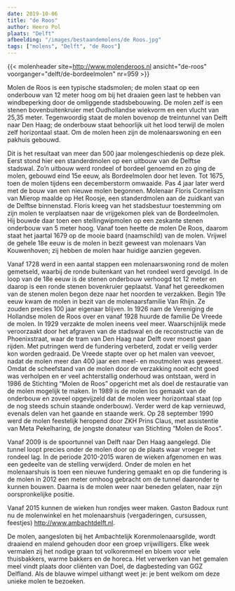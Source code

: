 ```yaml
---
date: 2019-10-06 
title: "de Roos"
author: Heero Pol
plaats: "Delft"
afbeelding: "/images/bestaandemolens/de Roos.jpg"
tags: ["molens", "Delft", "de Roos"]
---
```

{{< molenheader site=http://www.molenderoos.nl ansicht="de-roos" voorganger="delft/de-bordeelmolen" nr=959 >}}

Molen de Roos is een typische stadsmolen; de molen staat op een onderbouw van 12 meter hoog om bij het draaien geen last
te hebben van windbeperking door de omliggende stadsbebouwing. De molen zelf is een stenen bovenbuitenkruier met
Oudhollandse wiekvorm en een vlucht van 25,35 meter. Tegenwoordig staat de molen bovenop de treintunnel van Delft naar
Den Haag; de onderbouw staat behoorlijk uit het lood terwijl de molen zelf horizontaal staat. Om de molen heen zijn de
molenaarswoning en een pakhuis gebouwd.

Dit is het resultaat van meer dan 500 jaar molengeschiedenis op deze plek. Eerst stond hier een standerdmolen op een
uitbouw van de Delftse stadswal. Zo’n uitbouw werd rondeel of bordeel genoemd en zo ging de molen, gebouwd eind 15e
eeuw, als Bordeelmolen door het leven. Tot 1675, toen de molen tijdens een decemberstorm omwaaide. Pas 4 jaar later werd
met de bouw van een nieuwe molen begonnen. Molenaar Floris Corneliszn van Mierop maalde op Het Roosje, een standerdmolen
aan de zuidkant van de Delftse binnenstad. Floris kreeg van het stadsbestuur toestemming om zijn molen te verplaatsen
naar de vrijgekomen plek van de Bordeelmolen. Hij bouwde daar toen een stellingwipmolen op een zeskante stenen onderbouw
van 5 meter hoog. Vanaf toen heette de molen De Roos, daarom staat het jaartal 1679 op de mooie baard (naamschild) van
de molen. Vrijwel de gehele 18e eeuw is de molen in bezit geweest van molenaars Van Kouwenhoven; zij hebben de molen
haar huidige aanzien gegeven. 

Vanaf 1728 werd in een aantal stappen een molenaarswoning rond de molen gemetseld, waarbij
de ronde buitenkant van het rondeel werd gevolgd. In de loop van de 18e eeuw is de stenen onderbouw verhoogd tot 12
meter en daarop is een ronde stenen bovenkruier geplaatst. Vanaf het gereedkomen van de stenen molen begon deze naar het
noorden te verzakken. Begin 19e eeuw kwam de molen in bezit van de molenaarsfamilie Van Rhijn. Ze zouden precies 100
jaar eigenaar blijven. In 1926 nam de Vereniging de Hollandse molen de Roos over en vanaf 1928 huurde de familie De
Vreede de molen. In 1929 verzakte de molen ineens veel meer. Waarschijnlijk mede veroorzaakt door het afgraven van de
stadswal en de reconstructie van de Phoenixstraat, waar de tram van Den Haag naar Delft over moest gaan rijden. Met
putringen werd de fundering verbeterd, zodat er veilig verder kon worden gedraaid. De Vreede stapte over op het malen
van veevoer, nadat de molen meer dan 400 jaar een meel- en moutmolen was geweest. Omdat de scheefstand van de molen door
de verzakking nooit echt goed was verholpen en er veel achterstallig onderhoud was ontstaan, werd in 1986 de Stichting
“Molen de Roos” opgericht met als doel de restauratie van de molen mogelijk te maken. In 1989 is de molen los gemaakt
van de onderbouw en zoveel opgevijzeld dat de molen weer horizontaal staat (op de nog steeds schuin staande onderbouw).
Verder werd de kap vernieuwd, evenals delen van het gaande en staande werk. Op 28 september 1990 werd de molen
feestelijk heropend door ZKH Prins Claus, met assistentie van Meta Pekelharing, de jongste donateur van Stichting “Molen
de Roos”. 

Vanaf 2009 is de spoortunnel van Delft naar Den Haag aangelegd. Die tunnel loopt precies onder de molen door
op de plaats waar vroeger het rondeel lag. In de periode 2010-2015 waren de wieken afgenomen en was een gedeelte van de
stelling verwijderd. Onder de molen en het molenaarshuis is toen een nieuwe fundering gemaakt en op die fundering is de
molen in 2012 een meter omhoog gebracht om de tunnel daaronder te kunnen bouwen. Daarna is de molen weer naar beneden
gelaten, naar zijn oorspronkelijke positie. 

Vanaf 2015 kunnen de wieken hun rondjes weer maken. 
Gaston Badoux runt nu de molenwinkel en het molenaarshuis (vergaderingen, cursussen, feestjes) http://www.ambachtdelft.nl. 

De molen, aangesloten bij het Ambachtelijk Korenmolenaarsgilde, wordt draaiend en malend gehouden door een groep vrijwilligers. 
Elke week vermalen zij het nodige graan tot volkorenmeel en bloem voor vele thuisbakkers, warme bakkers en de horeca. Het
verwerken van het gemalen meel vindt plaats door cliënten van Doel, de dagbesteding van GGZ Delfland. 
Als de blauwe wimpel uithangt weet je: je bent welkom om deze unieke molen te bezoeken.
